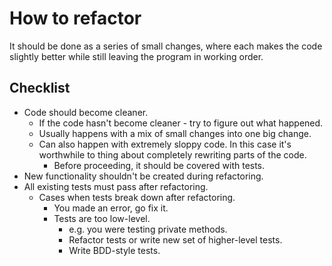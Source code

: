 # How to refactor

It should be done as a series of small changes, where each makes the code slightly better while still leaving the program in working order.

## Checklist

- Code should become cleaner.
	- If the code hasn't become cleaner - try to figure out what happened.
	- Usually happens with a mix of small changes into one big change.
	- Can also happen with extremely sloppy code. In this case it's worthwhile to thing about completely rewriting parts of the code.
		- Before proceeding, it should be covered with tests.
- New functionality shouldn't be created during refactoring.
- All existing tests must pass after refactoring.
	- Cases when tests break down after refactoring.
		- You made an error, go fix it.
		- Tests are too low-level. 
			- e.g. you were testing private methods.
			- Refactor tests or write new set of higher-level tests.
			- Write BDD-style tests.
			
			
